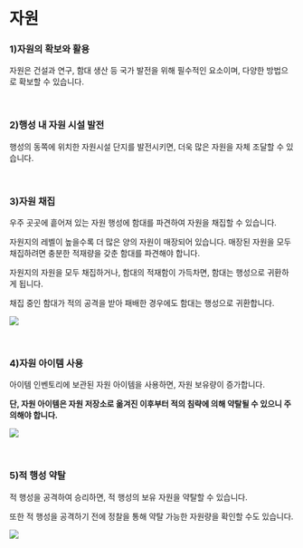 # 자원

### 1)자원의 확보와 활용

 자원은 건설과 연구, 함대 생산 등 국가 발전을 위해 필수적인 요소이며, 다양한 방법으로 확보할 수 있습니다.

<br>

### 2)행성 내 자원 시설 발전

 행성의 동쪽에 위치한 자원시설 단지를 발전시키면, 더욱 많은 자원을 자체 조달할 수 있습니다.

<br>

### 3)자원 채집

 우주 곳곳에 흩어져 있는 자원 행성에 함대를 파견하여 자원을 채집할 수 있습니다.

자원지의 레벨이 높을수록 더 많은 양의 자원이 매장되어 있습니다. 매장된 자원을 모두 채집하려면 충분한 적재량을 갖춘 함대를 파견해야 합니다.

자원지의 자원을 모두 채집하거나, 함대의 적재함이 가득차면, 함대는 행성으로 귀환하게 됩니다.

채집 중인 함대가 적의 공격을 받아 패배한 경우에도 함대는 행성으로 귀환합니다.

![](http://astrokings.s3.amazonaws.com/html/img/help/400_001resourcetype.jpg)

<br>

### 4)자원 아이템 사용

 아이템 인벤토리에 보관된 자원 아이템을 사용하면, 자원 보유량이 증가합니다.

**단, 자원 아이템은 자원 저장소로 옮겨진 이후부터 적의 침략에 의해 약탈될 수 있으니 주의해야 합니다.**

![](http://astrokings.s3.amazonaws.com/html/img/help/400_004inventory.jpg)

<br>

### 5)적 행성 약탈

 적 행성을 공격하여 승리하면, 적 행성의 보유 자원을 약탈할 수 있습니다.

또한 적 행성을 공격하기 전에 정찰을 통해 약탈 가능한 자원량을 확인할 수도 있습니다.

![](http://astrokings.s3.amazonaws.com/html/img/help/400_005planetloot.jpg)